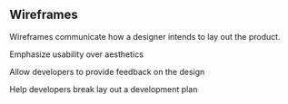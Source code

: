 ## Wireframes 

Wireframes communicate how a designer intends to lay out the product. 

Emphasize usability over aesthetics 

Allow developers to provide feedback on the design 

Help developers break lay out a development plan 
